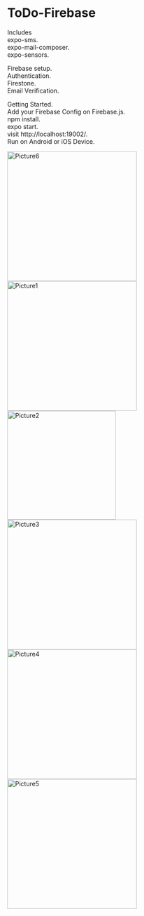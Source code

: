 # ToDo-Firebase

Includes<br/>
expo-sms.   
expo-mail-composer.   
expo-sensors.   

Firebase setup.   
Authentication.   
Firestone.   
Email Verification. 

Getting Started.   
Add your Firebase Config on Firebase.js.   
npm install.   
expo start.    
visit http://localhost:19002/.   
Run on Android or iOS Device.   

<img width="296" alt="Picture6" src="https://user-images.githubusercontent.com/93556813/166863204-89ae5f1f-0c3d-4a26-9e59-6811074b2cb8.png">
<img width="296" alt="Picture1" src="https://user-images.githubusercontent.com/93556813/166862956-196a7a71-d692-4a40-ae8c-8da9796b8712.png">
<img width="248" alt="Picture2" src="https://user-images.githubusercontent.com/93556813/166863069-983c709f-fd57-4e7d-9ad3-b4599dda1aeb.png">
<img width="296" alt="Picture3" src="https://user-images.githubusercontent.com/93556813/166863081-93225b63-9827-44b2-89b5-8cb930580b2f.png">
<img width="296" alt="Picture4" src="https://user-images.githubusercontent.com/93556813/166863085-1ed466c5-eec9-4a17-851b-9a135d42c61f.png">
<img width="296" alt="Picture5" src="https://user-images.githubusercontent.com/93556813/166863087-f2f568e5-c3f8-4cd9-9998-ca0b88f0d5ea.png">
